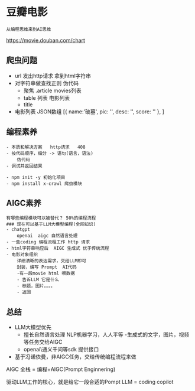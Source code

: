 # 豆瓣电影
    从编程思维来到AI思维
https://movie.douban.com/chart

## 爬虫问题

- url 发出http请求  拿到html字符串
- 对字符串做查找正则
    伪代码
    - 聚焦   .article  movies列表
    - table  列表  电影列表
    - title  
- 电影列表
     JSON数组
    [{
        name:'破墓',
        pic: '',
        desc: '',
        score: ''
    },
    ]

## 编程素养
    - 本质和解决方案   http请求   408
    - 按代码顺序，细分 -> 语句(语言，语法)
        伪代码
    - 调试并返回结果

    - npm init -y 初始化项目
    - npm install x-crawl 爬虫模块

## AIGC素养
    有哪些编程模块可以被替代？ 50%的编程流程
    ### 现在可以基于LLM大模型编程(全网知识)
    - chatgpt
        openai  aigc 自然语言处理
    - 一些coding 编程流程工作 http 请求
    - html字符串响应后  AIGC 生成式 优于传统流程
    - 电影对象组织
        详细清晰的表达需求，交给LLM即可
        封装，编写 Prompt  AI代码
        -有一段movie html 喂数据
        - 告诉LLM 它是什么
        - 标题，图片。。。。
        - 返回


## 总结
- LLM大模型优先
    - 擅长自然语言处理  NLP机器学习，人人平等
    -生成式的文字，图片，视频等任务交给AIGC
    - openai\通义千问等sdk 提供接口
- 基于冯诺依曼，非AIGC任务，交给传统编程流程来做

AIGC 全栈 = 编程+AIGC(Prompt Enginnering)

驱动LLM工作的核心，就是给它一段合适的Pompt
LLM = coding copilot
